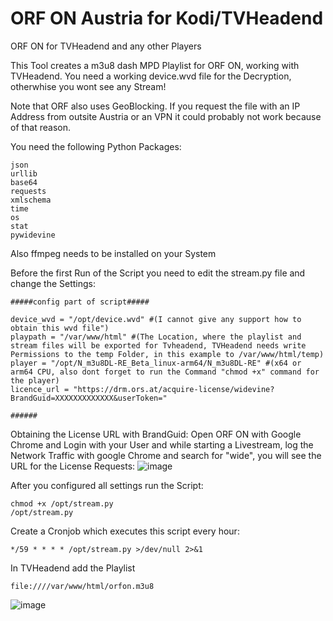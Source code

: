 # ORF ON Austria for Kodi/TVHeadend
 ORF ON for TVHeadend and any other Players

This Tool creates a m3u8 dash MPD Playlist for ORF ON, working with TVHeadend.
You need a working device.wvd file for the Decryption, otherwhise you wont see any Stream!

Note that ORF also uses GeoBlocking. If you request the file with an IP Address from outsite Austria or an VPN it could probably not work because of that reason.

You need the following Python Packages:

	json
	urllib
	base64
	requests
	xmlschema
	time
	os
	stat
	pywidevine

 Also ffmpeg needs to be installed on your System

Before the first Run of the Script you need to edit the stream.py file and change the Settings:

	#####config part of script#####
	
	device_wvd = "/opt/device.wvd" #(I cannot give any support how to obtain this wvd file")
	playpath = "/var/www/html" #(The Location, where the playlist and stream files will be exported for Tvheadend, TVHeadend needs write Permissions to the temp Folder, in this example to /var/www/html/temp)
	player = "/opt/N_m3u8DL-RE_Beta_linux-arm64/N_m3u8DL-RE" #(x64 or arm64 CPU, also dont forget to run the Command "chmod +x" command for the player)
	licence_url = "https://drm.ors.at/acquire-license/widevine?BrandGuid=XXXXXXXXXXXXX&userToken="
	
	######

Obtaining the License URL with BrandGuid:
Open ORF ON with Google Chrome and Login with your User and while starting a Livestream, log the Network Traffic with google Chrome and search for "wide", you will see the URL for the License Requests:
![image](https://github.com/user-attachments/assets/8d564d7b-e264-4f28-b423-359ee14602ec)


After you configured all settings run the Script:

	chmod +x /opt/stream.py
	/opt/stream.py

Create a Cronjob which executes this script every hour:

	*/59 * * * * /opt/stream.py >/dev/null 2>&1


In TVHeadend add the Playlist

	file:////var/www/html/orfon.m3u8
 
![image](https://github.com/user-attachments/assets/78fcc4d6-8555-4069-9e6d-62bac6b2a740)
